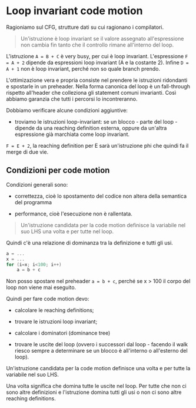 # Loop invariant code motion

Ragioniamo sul CFG, strutture dati su cui ragionano i compilatori.

> Un'istruzione è loop invariant se il valore assegnato all'espressione non cambia fin tanto che il controllo rimane
all'interno del loop.

L'istruzione `A = B + C` è very busy, per cui è loop invariant. L'espressione `F = A + 2` dipende da espressioni loop invariant
(A e la costante 2). Infine `D = A + 1` non è loop invariant, perché non so quale branch prendo.

L'ottimizazione vera e propria consiste nel prendere le istruzioni ridondanti e spostarle in un preheader. Nella forma
canonica del loop è un fall-through rispetto all'header che colleziona gli statement comuni invarianti. Così abbiamo
garanzia che tutti i percorsi lo incontreranno.

Dobbiamo verificare alcune condizioni aggiuntive:

- troviamo le istruzioni loop-invariant: se un blocco - parte del loop - dipende da una reaching definition esterna,
oppure da un'altra espressione già marchiata come loop invariant.

`F = E + 2`, la reaching definition per E sarà un'istruzione phi che quindi fa il merge di due vie.

## Condizioni per code motion

Condizioni generali sono:

- correttezza, cioè lo spostamento del codice non altera della semantica del programma

- performance, cioè l'esecuzione non è rallentata.

> Un'istruzione candidata per la code motion definisce la variabile nel suo LHS una volta e per tutte nel loop.

Quindi c'è una relazione di dominanza tra la definizione e tutti gli usi.

```c
a = ...
x = ...
for (i=x; i<100; i++)
    a = b + c
```

Non posso spostare nel preheader `a = b + c`, perché se x > 100 il corpo del loop non viene mai eseguito. 

Quindi per fare code motion devo:

- calcolare le reaching definitions;

- trovare le istruzioni loop invariant;

- calcolare i dominatori (dominance tree)

- trovare le uscite del loop (ovvero i successori dal loop - facendo il walk riesco sempre a determinare se un blocco è
all'interno o all'esterno del loop).

Un'istruzione candidata per la code motion definisce una volta e per tutte la variabile nel suo LHS.

Una volta significa che domina tutte le uscite nel loop. Per tutte che non ci sono altre definizioni e l'istruzione domina tutti gli usi o non ci sono altre reaching
definitions.
